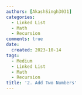 ```yaml
---
authors: [AkashSingh3031]
categories:
  - Linked List
  - Math
  - Recursion
comments: true
date:
  created: 2023-10-14
tags:
  - Medium
  - Linked List
  - Math
  - Recursion
title: '2. Add Two Numbers'
---
```


<!-- more -->

